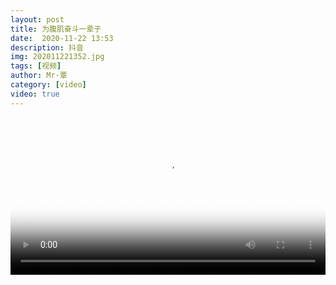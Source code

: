 ```yaml
---
layout: post
title: 为腹肌奋斗一辈子
date:  2020-11-22 13:53
description: 抖音
img: 202011221352.jpg
tags: [视频]
author: Mr·覃
category: [video]
video: true
---
```

<video controls loop preload="auto" poster="/assets/img/202011221352.jpg" width="100%" src="https://img.xnan.top/%E5%B8%85%E5%93%A5%E8%A7%86%E9%A2%91/Mr%C2%B7%E8%A6%83/%E4%B8%BA%E8%85%B9%E8%82%8C%E5%A5%8B%E6%96%97%E4%B8%80%E8%BE%88%E5%AD%90.mp4"></video>
